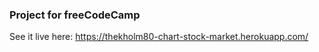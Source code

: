 ### Project for freeCodeCamp

See it live here: https://thekholm80-chart-stock-market.herokuapp.com/
